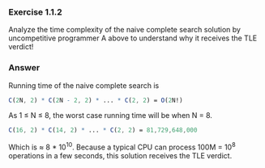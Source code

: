 ### Exercise 1.1.2
Analyze the time complexity of the naive complete search solution by
uncompetitive programmer A above to understand why it receives the TLE verdict!

### Answer
Running time of the naive complete search is

```mathematica
C(2N, 2) * C(2N - 2, 2) * ... * C(2, 2) = O(2N!)
```

As 1 ≤ N ≤ 8, the worst case running time will be when N = 8.

``` mathematica
C(16, 2) * C(14, 2) * ... * C(2, 2) = 81,729,648,000
```

Which is ≈ 8 * 10<sup>10</sup>. Because a typical CPU can process 100M = 10<sup>8</sup> operations in a few seconds, this solution receives the TLE verdict.

